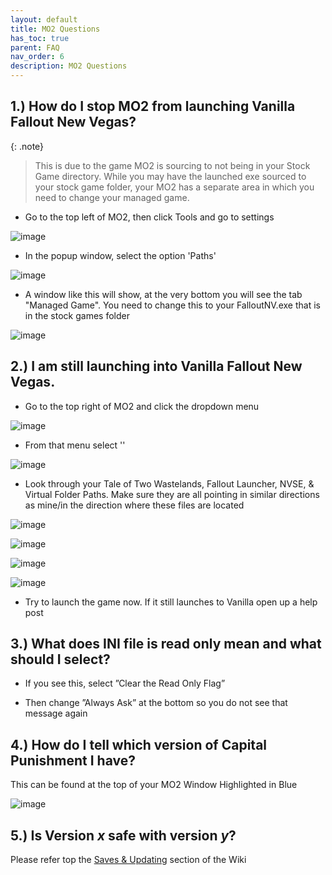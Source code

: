 ```yaml
---
layout: default
title: MO2 Questions
has_toc: true
parent: FAQ
nav_order: 6
description: MO2 Questions
---
```


## **1.) How do I stop MO2 from launching Vanilla Fallout New Vegas?**

{: .note}
> This is due to the game MO2 is sourcing to not being in your Stock Game directory. While you may have the launched exe sourced to your stock game folder, your MO2 has a separate area in which you need to change your managed game.

- Go to the top left of MO2, then click Tools and go to settings

![image](https://user-images.githubusercontent.com/112358568/210423882-688d5599-303c-4e84-9195-eff4d8141391.png)

- In the popup window, select the option 'Paths'

![image](https://user-images.githubusercontent.com/112358568/210423942-6caeb63c-c569-4a5c-b7c3-2c58a42f85bd.png)

- A window like this will show, at the very bottom you will see the tab "Managed Game". You need to change this to your FalloutNV.exe that is in the stock games folder

![image](https://user-images.githubusercontent.com/112358568/210424070-3c29844a-ef22-4c82-8b68-d1cef431f223.png)

## **2.) I am still launching into Vanilla Fallout New Vegas.**

- Go to the top right of MO2 and click the dropdown menu

![image](https://user-images.githubusercontent.com/112358568/210424285-935de080-065f-4275-8cee-74867ded0797.png)

- From that menu select '<Edit>'
  
![image](https://user-images.githubusercontent.com/112358568/210424367-3ab0894c-263a-4dda-99c1-26e21fadcfaf.png)
  
- Look through your Tale of Two Wastelands, Fallout Launcher, NVSE, & Virtual Folder Paths. Make sure they are all pointing in similar directions as mine/in the direction where these files are located

![image](https://user-images.githubusercontent.com/112358568/210424536-5aff1c43-7f85-4b19-a5cb-d87e6bd370f9.png)

![image](https://user-images.githubusercontent.com/112358568/210424622-d0178042-935b-4910-bc48-1a7a8d54889b.png)
  
![image](https://user-images.githubusercontent.com/112358568/210424649-32a7ac9b-ce2f-4c5e-a78f-30f995668800.png)

![image](https://user-images.githubusercontent.com/112358568/210424716-bc139b42-8910-4659-bc71-db6f9eaf9b75.png)

- Try to launch the game now. If it still launches to Vanilla open up a help post

## **3.) What does INI file is read only mean and what should I select?**

 - If you see this, select ”Clear the Read Only Flag”

- Then change ”Always Ask” at the bottom so you do not see that message again 
  
## **4.) How do I tell which version of Capital Punishment I have?**
  
This can be found at the top of your MO2 Window Highlighted in Blue

![image](https://user-images.githubusercontent.com/112358568/210460652-4f6d4d3f-6056-4438-9ce9-9a49a984d939.png)

  ## **5.) Is Version _x_ safe with version _y_?**

Please refer top the [Saves & Updating](https://www.capitalpunishmentmod.com/01Support/Saves-&-Updating/) section of the Wiki
